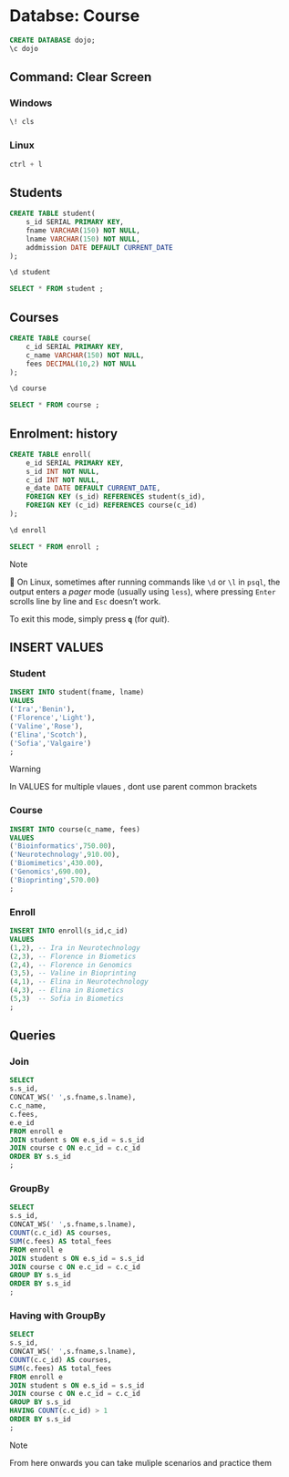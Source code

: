 # Databse: Course

```sql
CREATE DATABASE dojo;
\c dojo
```

## Command: Clear Screen

### Windows
```sql
\! cls
```
### Linux
```sql
ctrl + l
```

## Students
```sql
CREATE TABLE student(
    s_id SERIAL PRIMARY KEY,
    fname VARCHAR(150) NOT NULL,
    lname VARCHAR(150) NOT NULL,
    addmission DATE DEFAULT CURRENT_DATE
);

\d student

SELECT * FROM student ;
```

## Courses

```sql 
CREATE TABLE course(
    c_id SERIAL PRIMARY KEY,
    c_name VARCHAR(150) NOT NULL,
    fees DECIMAL(10,2) NOT NULL 
);

\d course

SELECT * FROM course ;
```

## Enrolment: history

```sql
CREATE TABLE enroll(
    e_id SERIAL PRIMARY KEY,
    s_id INT NOT NULL,
    c_id INT NOT NULL,
    e_date DATE DEFAULT CURRENT_DATE,
    FOREIGN KEY (s_id) REFERENCES student(s_id),
    FOREIGN KEY (c_id) REFERENCES course(c_id)
);

\d enroll

SELECT * FROM enroll ;
```

> [!NOTE]
> 🐧 On Linux, sometimes after running commands like `\d` or `\l` in `psql`, the output enters a *pager* mode (usually using `less`), where pressing `Enter` scrolls line by line and `Esc` doesn’t work.
>
> To exit this mode, simply press **`q`** (for *quit*).

## INSERT VALUES

### Student

```sql
INSERT INTO student(fname, lname)
VALUES
('Ira','Benin'),
('Florence','Light'),
('Valine','Rose'),
('Elina','Scotch'),
('Sofia','Valgaire')
;
```
>[!WARNING]
> In VALUES for multiple vlaues , dont use parent common brackets

### Course

```sql
INSERT INTO course(c_name, fees)
VALUES
('Bioinformatics',750.00),
('Neurotechnology',910.00),
('Biomimetics',430.00),
('Genomics',690.00),
('Bioprinting',570.00)
;
```
### Enroll

```sql
INSERT INTO enroll(s_id,c_id)
VALUES
(1,2), -- Ira in Neurotechnology
(2,3), -- Florence in Biometics
(2,4), -- Florence in Genomics
(3,5), -- Valine in Bioprinting
(4,1), -- Elina in Neurotechnology
(4,3), -- Elina in Biometics
(5,3)  -- Sofia in Biometics
;
```
## Queries

### Join

```sql
SELECT
s.s_id,
CONCAT_WS(' ',s.fname,s.lname),
c.c_name,
c.fees,
e.e_id 
FROM enroll e
JOIN student s ON e.s_id = s.s_id
JOIN course c ON e.c_id = c.c_id
ORDER BY s.s_id
;
```
### GroupBy

```sql
SELECT
s.s_id,
CONCAT_WS(' ',s.fname,s.lname),
COUNT(c.c_id) AS courses,
SUM(c.fees) AS total_fees
FROM enroll e
JOIN student s ON e.s_id = s.s_id
JOIN course c ON e.c_id = c.c_id
GROUP BY s.s_id
ORDER BY s.s_id
;
```
### Having with GroupBy

```sql
SELECT
s.s_id,
CONCAT_WS(' ',s.fname,s.lname),
COUNT(c.c_id) AS courses,
SUM(c.fees) AS total_fees
FROM enroll e
JOIN student s ON e.s_id = s.s_id
JOIN course c ON e.c_id = c.c_id
GROUP BY s.s_id
HAVING COUNT(c.c_id) > 1
ORDER BY s.s_id
;
```
>[!NOTE]
>From here onwards you can take muliple scenarios and practice them 